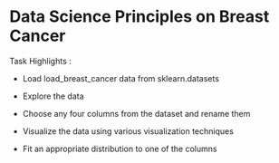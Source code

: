 # Data Science Principles on Breast Cancer

Task Highlights : 

- Load load_breast_cancer data from sklearn.datasets

- Explore the data

- Choose any four columns from the dataset and rename them

- Visualize the data using various visualization techniques

- Fit an appropriate distribution to one of the columns
